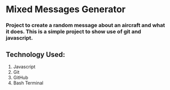 # Mixed Messages Generator

### Project to create a random message about an aircraft and what it does. This is a simple project to show use of git and javascript.

## Technology Used:

1. Javascript
2. Git
3. GitHub
4. Bash Terminal